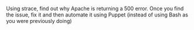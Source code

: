  Using strace, find out why Apache is returning a 500 error. Once you find the issue, fix it and then automate it using Puppet (instead of using Bash as you were previously doing)

